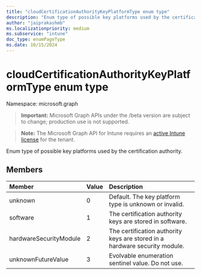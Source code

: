```yaml
---
title: "cloudCertificationAuthorityKeyPlatformType enum type"
description: "Enum type of possible key platforms used by the certification authority."
author: "jaiprakashmb"
ms.localizationpriority: medium
ms.subservice: "intune"
doc_type: enumPageType
ms.date: 10/15/2024
---
```


# cloudCertificationAuthorityKeyPlatformType enum type

Namespace: microsoft.graph

> **Important:** Microsoft Graph APIs under the /beta version are subject to change; production use is not supported.

> **Note:** The Microsoft Graph API for Intune requires an [active Intune license](https://go.microsoft.com/fwlink/?linkid=839381) for the tenant.

Enum type of possible key platforms used by the certification authority.

## Members
|Member|Value|Description|
|:---|:---|:---|
|unknown|0|Default. The key platform type is unknown or invalid.|
|software|1|The certification authority keys are stored in software.|
|hardwareSecurityModule|2|The certification authority keys are stored in a hardware security module.|
|unknownFutureValue|3|Evolvable enumeration sentinel value. Do not use.|
